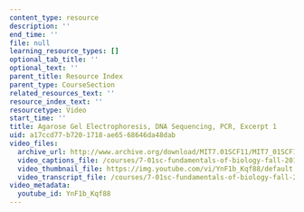 ```yaml
---
content_type: resource
description: ''
end_time: ''
file: null
learning_resource_types: []
optional_tab_title: ''
optional_text: ''
parent_title: Resource Index
parent_type: CourseSection
related_resources_text: ''
resource_index_text: ''
resourcetype: Video
start_time: ''
title: Agarose Gel Electrophoresis, DNA Sequencing, PCR, Excerpt 1
uid: a17ccd77-b720-1718-ae65-68646da48dab
video_files:
  archive_url: http://www.archive.org/download/MIT7.01SCF11/MIT7_01SCF11_track27_300k.mp4
  video_captions_file: /courses/7-01sc-fundamentals-of-biology-fall-2011/dc692f8c4ded5fdb87de89c4868105a4_YnF1b_Kqf88.vtt
  video_thumbnail_file: https://img.youtube.com/vi/YnF1b_Kqf88/default.jpg
  video_transcript_file: /courses/7-01sc-fundamentals-of-biology-fall-2011/1d652b2e00da892b96a87f34d5ad2817_YnF1b_Kqf88.pdf
video_metadata:
  youtube_id: YnF1b_Kqf88
---
```

